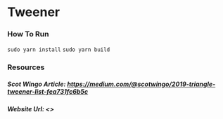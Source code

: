 # Tweener
### How To Run
`sudo yarn install` 
`sudo yarn build`
### Resources
##### Scot Wingo Article: https://medium.com/@scotwingo/2019-triangle-tweener-list-fea731fc6b5c

#####  Website Url: <>
